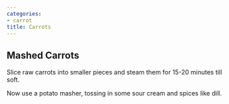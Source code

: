 ```yaml
---
categories:
- carrot
title: Carrots
---
```




## Mashed Carrots

Slice raw carrots into smaller pieces and steam them for 15-20 minutes till soft. 

Now use a potato masher, tossing in some sour cream and spices like dill.